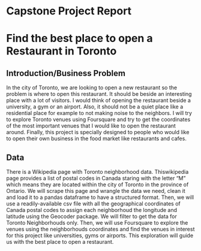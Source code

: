 # Capstone Project Report
# Find the best place to open a Restaurant in Toronto

## Introduction/Business Problem 

In the city of Toronto, we are looking to open a new restaurant so the problem is where to open this restaurant. It should be beside an interesting place with a lot of visitors. I would think of opening the restaurant beside a university, a gym or an airport. Also, it should not be a quiet place like a residential place for example to not making noise to the neighbors.
I will try to explore Toronto venues using Foursquare and try to get the coordinates of the most important venues that I would like to open the restaurant around. 
Finally, this project is specially designed to people who would like to open their own business in the food market like restaurants and cafes.

## Data

There is a Wikipedia page with Toronto neighborhood data. Thiswikipedia page provides a list of postal codes in Canada staring with the letter “M” which means they are located within the city of Toronto in the province of Ontario.
We will scrape this page and wrangle the data we need, clean it and load it to a pandas dataframe to have a structured format.
Then, we will use a readily-available csv file with all the geographical coordinates of Canada postal codes to assign each neighborhoud the longitude and latitude using the Geocoder package.
We will filter to get the data for Toronto Neighborhouds only.
Then, we will use Foursquare to explore the venues using the neighborhouds coordinates and find the venues in interest for this project like universities, gyms or airports. This exploration will guide us with the best place to open a restaurant.
